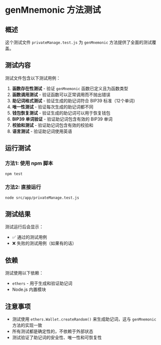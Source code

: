 # genMnemonic 方法测试

## 概述

这个测试文件 `privateManage.test.js` 为 `genMnemonic` 方法提供了全面的测试覆盖。

## 测试内容

测试文件包含以下测试用例：

1. **函数存在性测试** - 验证 `genMnemonic` 函数已定义且为函数类型
2. **函数调用测试** - 验证函数可以正常调用而不抛出错误
3. **助记词格式测试** - 验证生成的助记词符合 BIP39 标准（12个单词）
4. **唯一性测试** - 验证每次生成的助记词都不同
5. **钱包恢复测试** - 验证生成的助记词可以用于恢复钱包
6. **BIP39 单词验证** - 验证助记词包含有效的 BIP39 单词
7. **校验和测试** - 验证助记词包含有效的校验和
8. **语言测试** - 验证助记词使用英语

## 运行测试

### 方法1: 使用 npm 脚本
```bash
npm test
```

### 方法2: 直接运行
```bash
node src/app/privateManage.test.js
```

## 测试结果

测试运行后会显示：
- ✅ 通过的测试用例
- ❌ 失败的测试用例（如果有的话）

## 依赖

测试使用以下依赖：
- `ethers` - 用于生成和验证助记词
- Node.js 内置模块

## 注意事项

- 测试使用 `ethers.Wallet.createRandom()` 来生成助记词，这与 `genMnemonic` 方法的实现一致
- 所有测试都是确定性的，不依赖于外部状态
- 测试验证了助记词的安全性、唯一性和可恢复性
